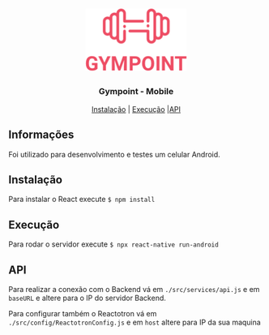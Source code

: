 <h1 align="center">
  <img alt="Gympoint" title="Gympoint" src="https://raw.githubusercontent.com/paulohpf/desafio-final-rocketseat/master/images/logo.png" width="200px" />
</h1>

<h3 align="center">
  Gympoint - Mobile
</h3>

<p align="center">
  <a href="#instalação">Instalação</a> | <a href="#execução">Execução</a> |<a href="#api">API</a>
</p>

## Informações

Foi utilizado para desenvolvimento e testes um celular Android.

## Instalação

Para instalar o React execute `$ npm install`

## Execução

Para rodar o servidor execute `$ npx react-native run-android`

## API

Para realizar a conexão com o Backend vá em `./src/services/api.js` e em `baseURL` e altere para o IP do servidor Backend.

Para configurar também o Reactotron vá em `./src/config/ReactotronConfig.js` e em `host` altere para IP da sua maquina
